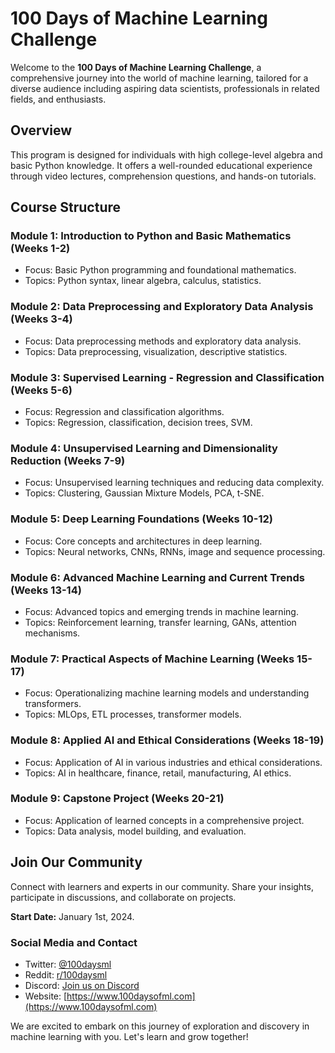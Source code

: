 # 100 Days of Machine Learning Challenge

Welcome to the **100 Days of Machine Learning Challenge**, a comprehensive journey into the world of machine learning, tailored for a diverse audience including aspiring data scientists, professionals in related fields, and enthusiasts.

## Overview

This program is designed for individuals with high college-level algebra and basic Python knowledge. It offers a well-rounded educational experience through video lectures, comprehension questions, and hands-on tutorials.

## Course Structure

### Module 1: Introduction to Python and Basic Mathematics (Weeks 1-2)
- Focus: Basic Python programming and foundational mathematics.
- Topics: Python syntax, linear algebra, calculus, statistics.

### Module 2: Data Preprocessing and Exploratory Data Analysis (Weeks 3-4)
- Focus: Data preprocessing methods and exploratory data analysis.
- Topics: Data preprocessing, visualization, descriptive statistics.

### Module 3: Supervised Learning - Regression and Classification (Weeks 5-6)
- Focus: Regression and classification algorithms.
- Topics: Regression, classification, decision trees, SVM.

### Module 4: Unsupervised Learning and Dimensionality Reduction (Weeks 7-9)
- Focus: Unsupervised learning techniques and reducing data complexity.
- Topics: Clustering, Gaussian Mixture Models, PCA, t-SNE.

### Module 5: Deep Learning Foundations (Weeks 10-12)
- Focus: Core concepts and architectures in deep learning.
- Topics: Neural networks, CNNs, RNNs, image and sequence processing.

### Module 6: Advanced Machine Learning and Current Trends (Weeks 13-14)
- Focus: Advanced topics and emerging trends in machine learning.
- Topics: Reinforcement learning, transfer learning, GANs, attention mechanisms.

### Module 7: Practical Aspects of Machine Learning (Weeks 15-17)
- Focus: Operationalizing machine learning models and understanding transformers.
- Topics: MLOps, ETL processes, transformer models.

### Module 8: Applied AI and Ethical Considerations (Weeks 18-19)
- Focus: Application of AI in various industries and ethical considerations.
- Topics: AI in healthcare, finance, retail, manufacturing, AI ethics.

### Module 9: Capstone Project (Weeks 20-21)
- Focus: Application of learned concepts in a comprehensive project.
- Topics: Data analysis, model building, and evaluation.

## Join Our Community

Connect with learners and experts in our community. Share your insights, participate in discussions, and collaborate on projects.

**Start Date:** January 1st, 2024.

### Social Media and Contact
- Twitter: [@100daysml](https://twitter.com/100daysml)
- Reddit: [r/100daysml](https://www.reddit.com/r/100daysml/)
- Discord: [Join us on Discord](https://discord.gg/Cq7xrK3X5Z)
- Website: [https://www.100daysofml.com](https://www.100daysofml.com)

We are excited to embark on this journey of exploration and discovery in machine learning with you. Let's learn and grow together!
